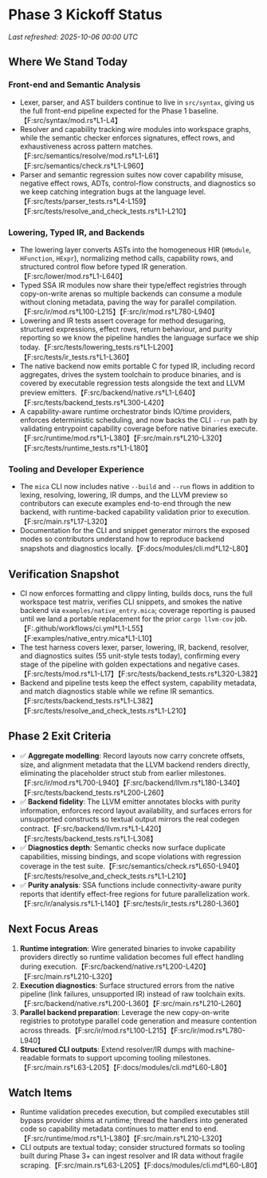 # Phase 3 Kickoff Status

_Last refreshed: 2025-10-06 00:00 UTC_

## Where We Stand Today

### Front-end and Semantic Analysis
- Lexer, parser, and AST builders continue to live in `src/syntax`, giving us the full front-end pipeline expected for the Phase 1 baseline.【F:src/syntax/mod.rs†L1-L4】
- Resolver and capability tracking wire modules into workspace graphs, while the semantic checker enforces signatures, effect rows, and exhaustiveness across pattern matches.【F:src/semantics/resolve/mod.rs†L1-L61】【F:src/semantics/check.rs†L1-L960】
- Parser and semantic regression suites now cover capability misuse, negative effect rows, ADTs, control-flow constructs, and diagnostics so we keep catching integration bugs at the language level.【F:src/tests/parser_tests.rs†L4-L159】【F:src/tests/resolve_and_check_tests.rs†L1-L210】

### Lowering, Typed IR, and Backends
- The lowering layer converts ASTs into the homogeneous HIR (`HModule`, `HFunction`, `HExpr`), normalizing method calls, capability rows, and structured control flow before typed IR generation.【F:src/lower/mod.rs†L1-L640】
- Typed SSA IR modules now share their type/effect registries through copy-on-write arenas so multiple backends can consume a module without cloning metadata, paving the way for parallel compilation.【F:src/ir/mod.rs†L100-L215】【F:src/ir/mod.rs†L780-L940】
- Lowering and IR tests assert coverage for method desugaring, structured expressions, effect rows, return behaviour, and purity reporting so we know the pipeline handles the language surface we ship today.【F:src/tests/lowering_tests.rs†L1-L200】【F:src/tests/ir_tests.rs†L1-L360】
- The native backend now emits portable C for typed IR, including record aggregates, drives the system toolchain to produce binaries, and is covered by executable regression tests alongside the text and LLVM preview emitters.【F:src/backend/native.rs†L1-L640】【F:src/tests/backend_tests.rs†L300-L420】
- A capability-aware runtime orchestrator binds IO/time providers, enforces deterministic scheduling, and now backs the CLI `--run` path by validating entrypoint capability coverage before native binaries execute.【F:src/runtime/mod.rs†L1-L380】【F:src/main.rs†L210-L320】【F:src/tests/runtime_tests.rs†L1-L180】

### Tooling and Developer Experience
- The `mica` CLI now includes native `--build` and `--run` flows in addition to lexing, resolving, lowering, IR dumps, and the LLVM preview so contributors can execute examples end-to-end through the new backend, with runtime-backed capability validation prior to execution.【F:src/main.rs†L17-L320】
- Documentation for the CLI and snippet generator mirrors the exposed modes so contributors understand how to reproduce backend snapshots and diagnostics locally.【F:docs/modules/cli.md†L12-L80】

## Verification Snapshot
- CI now enforces formatting and clippy linting, builds docs, runs the full workspace test matrix, verifies CLI snippets, and smokes the native backend via `examples/native_entry.mica`; coverage reporting is paused until we land a portable replacement for the prior `cargo llvm-cov` job.【F:.github/workflows/ci.yml†L1-L55】【F:examples/native_entry.mica†L1-L10】
- The test harness covers lexer, parser, lowering, IR, backend, resolver, and diagnostics suites (55 unit-style tests today), confirming every stage of the pipeline with golden expectations and negative cases.【F:src/tests/mod.rs†L1-L17】【F:src/tests/backend_tests.rs†L320-L382】
- Backend and pipeline tests keep the effect system, capability metadata, and match diagnostics stable while we refine IR semantics.【F:src/tests/backend_tests.rs†L1-L382】【F:src/tests/resolve_and_check_tests.rs†L1-L210】

## Phase 2 Exit Criteria
- ✅ **Aggregate modelling**: Record layouts now carry concrete offsets, size, and alignment metadata that the LLVM backend renders directly, eliminating the placeholder struct stub from earlier milestones.【F:src/ir/mod.rs†L700-L940】【F:src/backend/llvm.rs†L180-L340】【F:src/tests/backend_tests.rs†L200-L260】
- ✅ **Backend fidelity**: The LLVM emitter annotates blocks with purity information, enforces record layout availability, and surfaces errors for unsupported constructs so textual output mirrors the real codegen contract.【F:src/backend/llvm.rs†L1-L420】【F:src/tests/backend_tests.rs†L1-L308】
- ✅ **Diagnostics depth**: Semantic checks now surface duplicate capabilities, missing bindings, and scope violations with regression coverage in the test suite.【F:src/semantics/check.rs†L650-L940】【F:src/tests/resolve_and_check_tests.rs†L1-L210】
- ✅ **Purity analysis**: SSA functions include connectivity-aware purity reports that identify effect-free regions for future parallelization work.【F:src/ir/analysis.rs†L1-L140】【F:src/tests/ir_tests.rs†L280-L360】

## Next Focus Areas
1. **Runtime integration**: Wire generated binaries to invoke capability providers directly so runtime validation becomes full effect handling during execution.【F:src/backend/native.rs†L200-L420】【F:src/main.rs†L210-L320】
2. **Execution diagnostics**: Surface structured errors from the native pipeline (link failures, unsupported IR) instead of raw toolchain exits.【F:src/backend/native.rs†L200-L360】【F:src/main.rs†L210-L260】
3. **Parallel backend preparation**: Leverage the new copy-on-write registries to prototype parallel code generation and measure contention across threads.【F:src/ir/mod.rs†L100-L215】【F:src/ir/mod.rs†L780-L940】
4. **Structured CLI outputs**: Extend resolver/IR dumps with machine-readable formats to support upcoming tooling milestones.【F:src/main.rs†L63-L205】【F:docs/modules/cli.md†L60-L80】

## Watch Items
- Runtime validation precedes execution, but compiled executables still bypass provider shims at runtime; thread the handlers into generated code so capability metadata continues to matter end to end.【F:src/runtime/mod.rs†L1-L380】【F:src/main.rs†L210-L320】
- CLI outputs are textual today; consider structured formats so tooling built during Phase 3+ can ingest resolver and IR data without fragile scraping.【F:src/main.rs†L63-L205】【F:docs/modules/cli.md†L60-L80】
